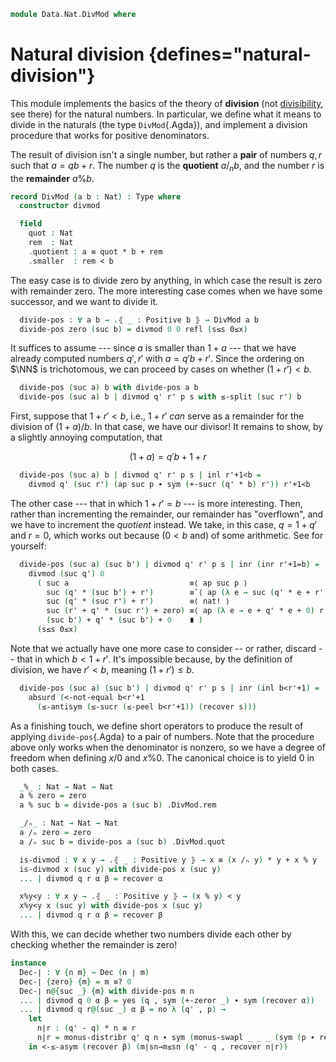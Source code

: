 <!--
```agda
open import 1Lab.Prelude

open import Data.Nat.Properties
open import Data.Nat.Divisible
open import Data.Nat.Solver
open import Data.Nat.Order
open import Data.Dec.Base
open import Data.Nat.Base
open import Data.Sum.Base
open import Data.Irr
```
-->

```agda
module Data.Nat.DivMod where
```

# Natural division {defines="natural-division"}

This module implements the basics of the theory of **division** (not
[divisibility], see there) for the natural numbers. In particular, we
define what it means to divide in the naturals (the type
`DivMod`{.Agda}), and implement a division procedure that works for
positive denominators.

[divisibility]: Data.Nat.Divisible.html

The result of division isn't a single number, but rather a **pair** of
numbers $q, r$ such that $a = qb + r$. The number $q$ is the
**quotient** $a /_n b$, and the number $r$ is the **remainder**
$a \% b$.

```agda
record DivMod (a b : Nat) : Type where
  constructor divmod

  field
    quot : Nat
    rem  : Nat
    .quotient : a ≡ quot * b + rem
    .smaller  : rem < b
```

The easy case is to divide zero by anything, in which case the result is
zero with remainder zero. The more interesting case comes when we have
some successor, and we want to divide it.

<!--
```agda
module _ where private
-- This is a nice explanation of the division algorithm but it ends up
-- being extremely slow when compared to the builtins. So we define the
-- nice prosaic version first, then define the fast version hidden..
```
-->

```agda
  divide-pos : ∀ a b → .⦃ _ : Positive b ⦄ → DivMod a b
  divide-pos zero (suc b) = divmod 0 0 refl (s≤s 0≤x)
```

It suffices to assume --- since $a$ is smaller than $1+a$ --- that we
have already computed numbers $q', r'$ with $a = q'b + r'$. Since the
ordering on $\NN$ is trichotomous, we can proceed by cases on whether
$(1 + r') < b$.

```agda
  divide-pos (suc a) b with divide-pos a b
  divide-pos (suc a) b | divmod q' r' p s with ≤-split (suc r') b
```

First, suppose that $1 + r' < b$, i.e., $1 + r'$ _can_ serve as a
remainder for the division of $(1 + a) / b$. In that case, we have our
divisor! It remains to show, by a slightly annoying computation, that

$$
(1 + a) = q'b + 1 + r
$$

```agda
  divide-pos (suc a) b | divmod q' r' p s | inl r'+1<b =
    divmod q' (suc r') (ap suc p ∙ sym (+-sucr (q' * b) r')) r'+1<b
```

The other case --- that in which $1 + r' = b$ --- is more interesting.
Then, rather than incrementing the remainder, our remainder has
"overflown", and we have to increment the _quotient_ instead. We take,
in this case, $q = 1 + q'$ and $r = 0$, which works out because ($0 < b$
and) of some arithmetic. See for yourself:

```agda
  divide-pos (suc a) (suc b') | divmod q' r' p s | inr (inr r'+1=b) =
    divmod (suc q') 0
      ( suc a                           ≡⟨ ap suc p ⟩
        suc (q' * (suc b') + r')        ≡˘⟨ ap (λ e → suc (q' * e + r')) r'+1=b ⟩
        suc (q' * (suc r') + r')        ≡⟨ nat! ⟩
        suc (r' + q' * (suc r') + zero) ≡⟨ ap (λ e → e + q' * e + 0) r'+1=b ⟩
        (suc b') + q' * (suc b') + 0    ∎ )
      (s≤s 0≤x)
```

Note that we actually have one more case to consider -- or rather,
discard -- that in which $b < 1 + r'$. It's impossible because, by the
definition of division, we have $r' < b$, meaning $(1 + r') \le b$.

```agda
  divide-pos (suc a) (suc b') | divmod q' r' p s | inr (inl b<r'+1) =
    absurd (<-not-equal b<r'+1
      (≤-antisym (≤-sucr (≤-peel b<r'+1)) (recover s)))
```

As a finishing touch, we define short operators to produce the result of
applying `divide-pos`{.Agda} to a pair of numbers. Note that the
procedure above only works when the denominator is nonzero, so we have a
degree of freedom when defining $x/0$ and $x \% 0$. The canonical choice
is to yield $0$ in both cases.

```agda
  _%_ : Nat → Nat → Nat
  a % zero = zero
  a % suc b = divide-pos a (suc b) .DivMod.rem

  _/ₙ_ : Nat → Nat → Nat
  a /ₙ zero = zero
  a /ₙ suc b = divide-pos a (suc b) .DivMod.quot

  is-divmod : ∀ x y → .⦃ _ : Positive y ⦄ → x ≡ (x /ₙ y) * y + x % y
  is-divmod x (suc y) with divide-pos x (suc y)
  ... | divmod q r α β = recover α

  x%y<y : ∀ x y → .⦃ _ : Positive y ⦄ → (x % y) < y
  x%y<y x (suc y) with divide-pos x (suc y)
  ... | divmod q r α β = recover β
```

With this, we can decide whether two numbers divide each other by
checking whether the remainder is zero!

<!--
```agda
mod-helper : (k m n j : Nat) → Nat
mod-helper k m  zero    j      = k
mod-helper k m (suc n)  zero   = mod-helper 0       m n m
mod-helper k m (suc n) (suc j) = mod-helper (suc k) m n j

div-helper : (k m n j : Nat) → Nat
div-helper k m  zero    j      = k
div-helper k m (suc n)  zero   = div-helper (suc k) m n m
div-helper k m (suc n) (suc j) = div-helper k       m n j

{-# BUILTIN NATDIVSUCAUX div-helper #-}
{-# BUILTIN NATMODSUCAUX mod-helper #-}

-- _ = {! mod-helper 0 0 4294967296 2  !}

_/ₙ_ : (d1 d2 : Nat) .⦃ _ : Positive d2 ⦄ → Nat
d1 /ₙ suc d2 = div-helper 0 d2 d1 d2

_%_ : (d1 d2 : Nat) .⦃ _ : Positive d2 ⦄ → Nat
d1 % suc d2 = mod-helper 0 d2 d1 d2

infixl 9 _/ₙ_ _%_

abstract
  private
    div-mod-lemma : ∀ am ad d n → am + ad * suc (am + n) + d ≡ mod-helper am (am + n) d n + div-helper ad (am + n) d n * suc (am + n)
    div-mod-lemma am ad zero n = +-zeror _
    div-mod-lemma am ad (suc d) zero rewrite Id≃path.from (+-zeror am) = +-sucr _ d ∙ div-mod-lemma zero (suc ad) d am
    div-mod-lemma am ad (suc d) (suc n) rewrite Id≃path.from (+-sucr am n) = +-sucr _ d ∙ div-mod-lemma (suc am) ad d n

    mod-le : ∀ a d n → mod-helper a (a + n) d n ≤ a + n
    mod-le a zero n = +-≤l a n
    mod-le a (suc d) zero = mod-le zero d (a + 0)
    mod-le a (suc d) (suc n) rewrite Id≃path.from (+-sucr a n) = mod-le (suc a) d n

  is-divmod : ∀ x y → .⦃ _ : Positive y ⦄ → x ≡ (x /ₙ y) * y + x % y
  is-divmod x (suc y) = div-mod-lemma 0 0 x y ∙ +-commutative (x % (suc y)) _

  x%y<y : ∀ x y → .⦃ _ : Positive y ⦄ → (x % y) < y
  x%y<y x (suc y) = s≤s (mod-le 0 x y)

from-fast-mod : ∀ d1 d2 .⦃ _ : Positive d2 ⦄ → d1 % d2 ≡ 0 → d2 ∣ d1
from-fast-mod d1 d2 p = fibre→∣ (d1 /ₙ d2 , sym (is-divmod d1 d2 ∙ ap (d1 /ₙ d2 * d2 +_) p ∙ +-zeror _))

divide-pos : ∀ a b → .⦃ _ : Positive b ⦄ → DivMod a b
divide-pos a b = record
  { quot = a /ₙ b
  ; rem  = a % b
  ; quotient = is-divmod a b
  ; smaller = x%y<y a b
  }

private module _ where
  open DivMod
  divmod-ap : ∀ {a b} {x y : DivMod a b} → x .quot ≡ y .quot → x .rem ≡ y .rem → x ≡ y
  divmod-ap {a} {b} {divmod _ _ α β} {divmod _ _ α' β'} p q =
    ap {A = Σ[ q ∈ Nat ] Σ[ r ∈ Nat ] (Irr (a ≡ q * b + r) × Irr (r < b))} (λ (w , x , forget y , forget z) → divmod w x y z)
      {x = _ , _ , forget α , forget β} {y = _ , _ , forget α' , forget β'}
      (p ,ₚ q ,ₚ prop! ,ₚ prop!)

instance
  H-Level-DivMod : ∀ {a b n} .⦃ _ : Positive b ⦄ → H-Level (DivMod a b) (suc n)
  H-Level-DivMod {a} {b@(suc b')} =
    prop-instance λ where
      (divmod q r α β) (divmod q' r' α' β') → case ≤-split r r' of λ where
        (inr (inr r=r')) → divmod-ap (*-injr b q q' (+-injl r (q * b) (q' * b) (+-commutative r (q * b) ∙ sym (recover α) ∙ recover α' ∙ +-commutative (q' * b) r' ∙ ap (_+ q' * b) (sym r=r')))) r=r'
        (inr (inl r'<r)) → absurd (lemma' q q' b r r' r'<r (recover β) (recover (sym α ∙ α')))
        (inl r<r')       → absurd (lemma' q' q b r' r r<r' (recover β') (recover (sym α' ∙ α)))
    where
      lemma : ∀ x y z → x < y → x ≡ y * z → z ≡ 0
      lemma x y zero p q = refl
      lemma zero (suc y) (suc z) (s≤s p) q = absurd (zero≠suc q)
      lemma (suc x) (suc y) (suc z) (s≤s p) q = absurd (¬sucx≤x y (≤-trans r' (≤-trans (≤-refl' (sym q)) p))) where
        r : z + y * suc z ≡ y + (z + y * z)
        r = nat!

        r' : suc y ≤ suc (z + y * suc z)
        r' = s≤s (≤-trans (+-≤l y (z + y * z)) (≤-refl' (sym r)))

      lemma' : ∀ q q' b r r' → r' < r → r < b → q * b + r ≡ q' * b + r' → ⊥
      lemma' q q' b r r' r'<r r<b β =
        let
          γ : r' + (r - r') ≡ r
          γ = monus-inversel _ _ (<-weaken r'<r)

          p : (q * b + (r - r')) + r' ≡ q' * b + r'
          p = sym (+-associative (q * b) (r - r') r') ∙ ap (q * b +_) (+-commutative (r - r') r' ∙ γ) ∙ β

          p' : q * b + (r - r') ≡ q' * b
          p' = +-inj r' _ _ (+-commutative r' _ ∙ p ∙ +-commutative _ r')

          p'' : b * (q' - q) + r' ≡ r
          p'' =
            ap (_+ r') (monus-distribl b q' q ∙ ap₂ _-_ (*-commutative b q' ∙ sym p') (*-commutative b q) ∙ monus-inverser (r - r') (q * b))
            ∙ +-commutative (r - r') r' ∙ γ

          d0 : r - r' < b
          d0 = ≤-trans (s≤s (monus-≤ r r')) r<b

          d1 : r - r' ≡ b * (q' - q)
          d1 = sym (monus-swapr (b * (q' - q)) r' r p'')

          d2 : q' - q ≡ 0
          d2 = lemma _ _ (q' - q) d0 d1
        in <-not-equal r'<r (sym (ap (_+ r') (*-zeror b)) ∙ ap (λ e → b * e + r') (sym d2) ∙ p'')

```
-->

```agda
instance
  Dec-∣ : ∀ {n m} → Dec (n ∣ m)
  Dec-∣ {zero} {m} = m ≡? 0
  Dec-∣ n@{suc _} {m} with divide-pos m n
  ... | divmod q 0 α β = yes (q , sym (+-zeror _) ∙ sym (recover α))
  ... | divmod q r@(suc _) α β = no λ (q' , p) →
    let
      n∣r : (q' - q) * n ≡ r
      n∣r = monus-distribr q' q n ∙ sym (monus-swapl _ _ _ (sym (p ∙ recover α)))
    in <-≤-asym (recover β) (m∣sn→m≤sn (q' - q , recover n∣r))
```
